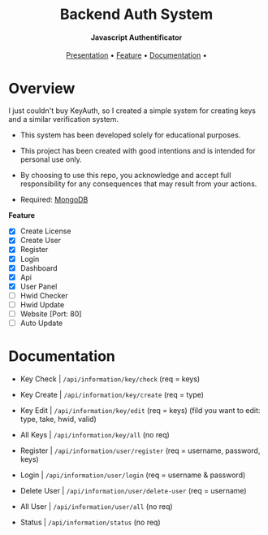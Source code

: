 <h1 align="center">
  <br>
  Backend Auth System
  <br>
</h1>

<h4 align="center">Javascript Authentificator</h4>

<p align="center">
  <a href="#overview">Presentation</a>
  •
  <a href="#Feature">Feature</a>
  •
  <a href="#Documentation">Documentation</a>
  •
</p>

# Overview

I just couldn't buy KeyAuth, so I created a simple system for creating keys and a similar verification system.
- This system has been developed solely for educational purposes.
- This project has been created with good intentions and is intended for personal use only.
- By choosing to use this repo, you acknowledge and accept full responsibility for any consequences that may result from your actions.

- Required:
  [MongoDB](https://www.mongodb.com/try/download/community)

**Feature**
- [x] Create License
- [x] Create User
- [x] Register
- [x] Login
- [x] Dashboard
- [x] Api
- [x] User Panel
- [ ] Hwid Checker
- [ ] Hwid Update
- [ ] Website [Port: 80]
- [ ] Auto Update

# Documentation

- Key Check | `/api/information/key/check` (req = keys)
- Key Create | `/api/information/key/create` (req = type)
- Key Edit | `/api/information/key/edit` (req = keys) (fild you want to edit: type, take, hwid, valid)
- All Keys | `/api/information/key/all` (no req)

- Register | `/api/information/user/register` (req = username, password, keys)
- Login | `/api/information/user/login` (req = username & password)
- Delete User | `/api/information/user/delete-user` (req = username)
- All User | `/api/information/user/all` (no req)

- Status | `/api/information/status` (no req)
